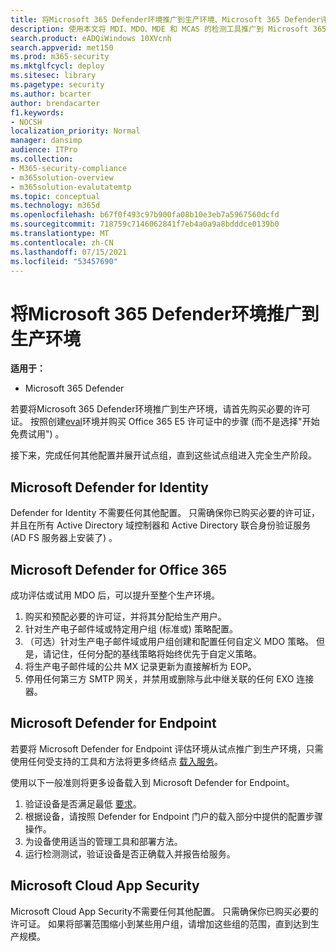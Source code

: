 ```yaml
---
title: 将Microsoft 365 Defender环境推广到生产环境、Microsoft 365 Defender评估、试用评估、保留评估、生产评估
description: 使用本文将 MDI、MDO、MDE 和 MCAS 的检测工具推广到 Microsoft 365 Defender 或 M365D 中的实时环境。
search.product: eADQiWindows 10XVcnh
search.appverid: met150
ms.prod: m365-security
ms.mktglfcycl: deploy
ms.sitesec: library
ms.pagetype: security
ms.author: bcarter
author: brendacarter
f1.keywords:
- NOCSH
localization_priority: Normal
manager: dansimp
audience: ITPro
ms.collection:
- M365-security-compliance
- m365solution-overview
- m365solution-evalutatemtp
ms.topic: conceptual
ms.technology: m365d
ms.openlocfilehash: b67f0f493c97b900fa08b10e3eb7a5967560dcfd
ms.sourcegitcommit: 718759c7146062841f7eb4a0a9a8bdddce0139b0
ms.translationtype: MT
ms.contentlocale: zh-CN
ms.lasthandoff: 07/15/2021
ms.locfileid: "53457690"
---
```

# <a name="promote-your-microsoft-365-defender-evaluation-environment-to-production"></a>将Microsoft 365 Defender环境推广到生产环境

**适用于：**
- Microsoft 365 Defender

若要将Microsoft 365 Defender环境推广到生产环境，请首先购买必要的许可证。 按照创建[eval](eval-create-eval-environment.md)环境并购买 Office 365 E5 许可证中的步骤 (而不是选择"开始免费试用") 。

接下来，完成任何其他配置并展开试点组，直到这些试点组进入完全生产阶段。 

## <a name="microsoft-defender-for-identity"></a>Microsoft Defender for Identity
Defender for Identity 不需要任何其他配置。 只需确保你已购买必要的许可证，并且在所有 Active Directory 域控制器和 Active Directory 联合身份验证服务 (AD FS 服务器上安装了) 。 

## <a name="microsoft-defender-for-office-365"></a>Microsoft Defender for Office 365
成功评估或试用 MDO 后，可以提升至整个生产环境。
1. 购买和预配必要的许可证，并将其分配给生产用户。
2. 针对生产电子邮件域或特定用户组 (标准或) 策略配置。
3. （可选）针对生产电子邮件域或用户组创建和配置任何自定义 MDO 策略。  但是，请记住，任何分配的基线策略将始终优先于自定义策略。
4. 将生产电子邮件域的公共 MX 记录更新为直接解析为 EOP。
5. 停用任何第三方 SMTP 网关，并禁用或删除与此中继关联的任何 EXO 连接器。

## <a name="microsoft-defender-for-endpoint"></a>Microsoft Defender for Endpoint
若要将 Microsoft Defender for Endpoint 评估环境从试点推广到生产环境，只需使用任何受支持的工具和方法将更多终结点 [载入服务](/defender-endpoint/onboard-configure)。

使用以下一般准则将更多设备载入到 Microsoft Defender for Endpoint。 

1. 验证设备是否满足最低 [要求](/defender-endpoint/minimum-requirements)。
2. 根据设备，请按照 Defender for Endpoint 门户的载入部分中提供的配置步骤操作。
3. 为设备使用适当的管理工具和部署方法。
4.  运行检测测试，验证设备是否正确载入并报告给服务。

## <a name="microsoft-cloud-app-security"></a>Microsoft Cloud App Security
Microsoft Cloud App Security不需要任何其他配置。 只需确保你已购买必要的许可证。 如果将部署范围缩小到某些用户组，请增加这些组的范围，直到达到生产规模。 

